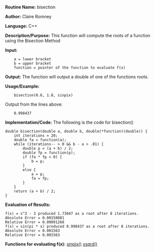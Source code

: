 **Routine Name:**       bisection

**Author:** Claire Romney

**Language:** C++

**Description/Purpose:** This function will compute the roots of a function using the Bisection Method

**Input:** 
        
        a = lower bracket
        b = upper bracket
        function = pointer of the function to evaluate f(x)

**Output:** The function will output a double of one of the functions roots.

**Usage/Example:**

        bisection(0.6, 1.8, sinpix)
       
Output from the lines above:

        0.998437
  
**Implementation/Code:** The following is the code for bisection()

    double bisection(double a, double b, double(*function)(double)) {
	    int iterations = 20;
	    double fa = function(a);
	    while (iterations-- > 0 && b - a > .01) {
		    double p = (a + b) / 2;
		    double fp = function(p);
		    if (fa * fp < 0) {
			    b = p;
		    }
		    else {
			    a = p;
			    fa = fp;
		    }
	    }
	    return (a + b) / 2;
    }
    
**Evaluation of Results:**

    f(x) = x^2 - 3 produced 1.73047 as a root after 8 iterations.
    Absolute Error = 0.00158081
    Relative Error = 0.00091268
    f(x) = sin(pi * x) produced 0.998437 as a root after 8 iterations.
    Absolute Error = 0.001563
    Relative Error = 0.001563


**Functions for evaluating f(x):**
[sinpix()](../resources/sinpix.cpp)
[xsqrd()](../resources/xsqrd.cpp)
